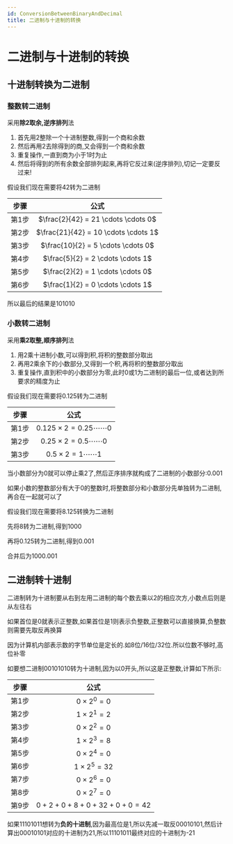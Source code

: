 ```yaml
---
id: ConversionBetweenBinaryAndDecimal
title: 二进制与十进制的转换
---
```


# 二进制与十进制的转换

## 十进制转换为二进制

### 整数转二进制

采用**除2取余,逆序排列**法

1. 首先用2整除一个十进制整数,得到一个商和余数
2. 然后再用2去除得到的商,又会得到一个商和余数
3. 重复操作,一直到商为小于1时为止
4. 然后将得到的所有余数全部排列起来,再将它反过来(逆序排列),切记一定要反过来!

假设我们现在需要将42转为二进制

| 步骤  |                 公式                 |
| :---: | :----------------------------------: |
| 第1步 | $\frac{2}{42} = 21 \cdots \cdots 0$  |
| 第2步 | $\frac{21}{42} = 10 \cdots \cdots 1$ |
| 第3步 |  $\frac{10}{2} = 5 \cdots \cdots 0$  |
| 第4步 |  $\frac{5}{2} = 2 \cdots \cdots 1$   |
| 第5步 |  $\frac{2}{2} = 1 \cdots \cdots 0$   |
| 第6步 |  $\frac{1}{2} = 0 \cdots \cdots 1$   |

所以最后的结果是101010

### 小数转二进制

采用**乘2取整,顺序排列**法

1. 用2乘十进制小数,可以得到积,将积的整数部分取出
2. 再用2乘余下的小数部分,又得到一个积,再将积的整数部分取出
3. 重复操作,直到积中的小数部分为零,此时0或1为二进制的最后一位,或者达到所要求的精度为止

假设我们现在需要将0.125转为二进制

| 步骤  |                  公式                   |
| :---: | :-------------------------------------: |
| 第1步 | $0.125 \times 2 = 0.25 \cdots \cdots 0$ |
| 第2步 |  $0.25 \times 2 = 0.5 \cdots \cdots 0$  |
| 第3步 |   $0.5 \times 2 = 1 \cdots \cdots 1$    |

当小数部分为0就可以停止乘2了,然后正序排序就构成了二进制的小数部分:0.001

如果小数的整数部分有大于0的整数时,将整数部分和小数部分先单独转为二进制,再合在一起就可以了

假设我们现在需要将8.125转换为二进制

先将8转为二进制,得到1000

再将0.125转为二进制,得到0.001

合并后为1000.001

## 二进制转十进制

二进制转为十进制要从右到左用二进制的每个数去乘以2的相应次方,小数点后则是从左往右

如果首位是0就表示正整数,如果首位是1则表示负整数,正整数可以直接换算,负整数则需要先取反再换算

因为计算机内部表示数的字节单位是定长的.如8位/16位/32位.所以位数不够时,高位补零

如要想二进制00101010转为十进制,因为以0开头,所以这是正整数,计算如下所示:

| 步骤  |                 公式                  |
| :---: | :-----------------------------------: |
| 第1步 |          $0 \times 2^0 = 0$           |
| 第2步 |          $1 \times 2^1 = 2$           |
| 第3步 |          $0 \times 2^2 = 0$           |
| 第4步 |          $1 \times 2^3 = 8$           |
| 第5步 |          $0 \times 2^4 = 0$           |
| 第6步 |          $1 \times 2^5 = 32$          |
| 第7步 |          $0 \times 2^6 = 0$           |
| 第8步 |          $0 \times 2^7 = 0$           |
| 第9步 | $0 + 2 + 0 + 8 + 0 + 32 + 0 + 0 = 42$ |

如果11101011想转为**负的十进制**,因为最高位是1,所以先减一取反00010101,然后计算出00010101对应的十进制为21,所以11101011最终对应的十进制为-21
